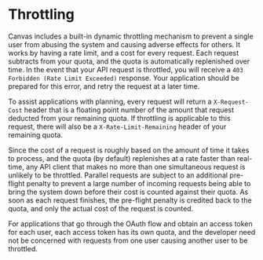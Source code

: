 Throttling
==========

Canvas includes a built-in dynamic throttling mechanism to prevent a single
user from abusing the system and causing adverse effects for others. It
works by having a rate limit, and a cost for every request. Each request
subtracts from your quota, and the quota is automatically replenished over
time. In the event that your API request is throttled, you will receive
a `403 Forbidden (Rate Limit Exceeded)` response. Your application should
be prepared for this error, and retry the request at a later time.

To assist applications with planning, every request will return a
`X-Request-Cost` header that is a floating point number of the amount
that request deducted from your remaining quota. If throttling is applicable
to this request, there will also be a `X-Rate-Limit-Remaining` header of
your remaining quota.

Since the cost of a request is roughly based on the amount of time it takes
to process, and the quota (by default) replenishes at a rate faster than
real-time, any API client that makes no more than one simultaneous request
is unlikely to be throttled. Parallel requests are subject to an additional
pre-flight penalty to prevent a large number of incoming requests being able
to bring the system down before their cost is counted against their quota.
As soon as each request finishes, the pre-flight penalty is credited back
to the quota, and only the actual cost of the request is counted.

For applications that go through the OAuth flow and obtain an access token
for each user, each access token has its own quota, and the developer need
not be concerned with requests from one user causing another user to be
throttled.
